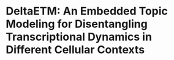 # DeltaETM: An Embedded Topic Modeling for Disentangling Transcriptional Dynamics in Different Cellular Contexts
